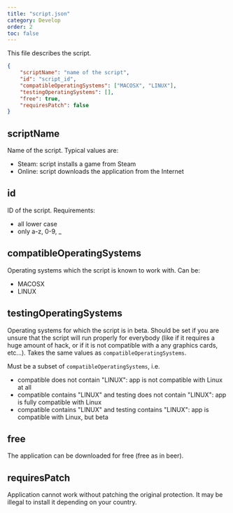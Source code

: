 ```yaml
---
title: "script.json"
category: Develop
order: 2
toc: false
---
```


This file describes the script.

```json
{
	"scriptName": "name of the script",
	"id": "script_id",
	"compatibleOperatingSystems": ["MACOSX", "LINUX"],
	"testingOperatingSystems": [],
	"free": true,
	"requiresPatch": false
}
```

## scriptName
Name of the script. Typical values are:
* Steam: script installs a game from Steam
* Online: script downloads the application from the Internet

## id
ID of the script. Requirements:
* all lower case
* only a-z, 0-9, _

## compatibleOperatingSystems
Operating systems which the script is known to work with. Can be:
* MACOSX
* LINUX

## testingOperatingSystems
Operating systems for which the script is in beta. Should be set if you are unsure that the script will run properly for everybody (like if it requires a huge amount of hack, or if it is not compatible with a any graphics cards, etc...). Takes the same values as `compatibleOperatingSystems`.

Must be a subset of `compatibleOperatingSystems`, i.e. 
* compatible does not contain "LINUX": app is not compatible with Linux at all
* compatible contains "LINUX" and testing does not contain "LINUX": app is fully compatible with Linux
* compatible contains "LINUX" and testing contains "LINUX": app is compatible with Linux, but beta

## free
The application can be downloaded for free (free as in beer).

## requiresPatch
Application cannot work without patching the original protection. It may be illegal to install it depending on your country.

